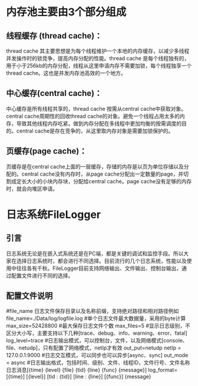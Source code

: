 # 内存池主要由3个部分组成

## 线程缓存 (thread cache)：

thread cache 其主要思想是为每个线程维护一个本地的内存缓存，以减少多线程并发操作时的锁竞争，提高内存分配的性能。thread cache 是每个线程独有的，用于小于256kb的内存分配，线程从这里申请内存不需要加锁，每个线程独享一个thread cache。这也是并发内存池高效的一个地方。

## 中心缓存(central cache)：
中心缓存是所有线程共享的，thread cache 按需从central cache中获取对象。central cache周期性的回收thread cache的对象。避免一个线程占用太多的内存，导致其他线程内存吃紧。做到内存分配在多线程中更加均衡的按需调度的目的。central cache是存在竞争的，从这里取内存对象是需要加锁保护的。

## 页缓存(page cache)：

页缓存是在central cache上面的一层缓存，存储的内存是以页为单位存储以及分配的。central cache没有内存时，从page cache分配出一定数量的page，并切割成定长大小的小块内存块，分配给central cache。page cache没有足够的内存时，就会向堆区申请。

# 日志系统FileLogger
## 引言
日志系统无论是在嵌入式系统还是在PC端，都是关键的调试和监控手段。所以大家在选择日志系统时，都会进行不同选择。目前流行的几个日志系统，性能以及使用中往往各有千秋。FileLogger目前支持网络输出、文件输出、控制台输出，通过配置文件进行不同的选择。
## 配置文件说明
#file_name 日志文件保存目录以及名称前缀，支持绝对路径和相对路径例如
file_name=./Data/log/logfile.log
#单个日志文件最大数据量，采用的byte计算
max_size=52428800
#最大保存日志文件个数
max_files=5
#显示日志级别，不区分大小写，主要支持以下几种[trace、debug、info、warning、error、fatal] 
log_level=trace
#日志输出模式，可以控制台，文件，以及网络模式[console、file、netudp]，只有配置了网络模式，netIp才有效
out_put=netudp
netIp = 127.0.0.1:9000
#日志交互模式，可以同步也可以异步[async、sync]
out_mode = async
#日志输出格式，包括时间、级别、文件、线程ID，文件行号、文件名称 日志消息[{time} {level} {file} {tid} {line} {func} {message}]
log_format=[{time}] [{level}] [tid : {tid}] [line : {line}] [{func}] {message}